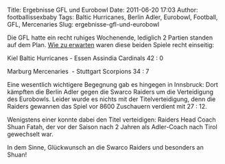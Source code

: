 Title: Ergebnisse GFL und Eurobowl
Date: 2011-06-20 17:03
Author: footballissexbaby
Tags: Baltic Hurricanes, Berlin Adler, Eurobowl, Football, GFL, Mercenaries
Slug: ergebnisse-gfl-und-eurobowl

Die GFL hatte ein recht ruhiges Wochenende, lediglich 2 Partien standen
auf dem Plan. [Wie zu erwarten][] waren diese beiden Spiele recht
einseitig:

Kiel Baltic Hurricanes - Essen Assindia Cardinals 42 : 0

Marburg Mercenaries  - Stuttgart Scorpions 34 : 7

Eine wesentlich wichtigere Begegnung gab es hingegen in Innsbruck: Dort
kämpften die Berlin Adler gegen die Swarco Raiders um die Verteidigung
des Eurobowls. Leider wurde es nichts mit der Titelverteidigung, denn
die Raiders gewannen das Spiel vor 8600 Zuschauern verdient mit 27 : 12.

Wenigstens einer konnte dabei den Titel verteidigen: Raiders Head Coach
Shuan Fatah, der vor der Saison nach 2 Jahren als Adler-Coach nach Tirol
gewechselt war.

In dem Sinne, Glückwunsch an die Swarco Raiders und besonders an Shuan!

  [Wie zu erwarten]: https://footballissexbaby.wordpress.com/2011/06/15/prognose-fur-das-gfl-wochenende-18-19-juni/
